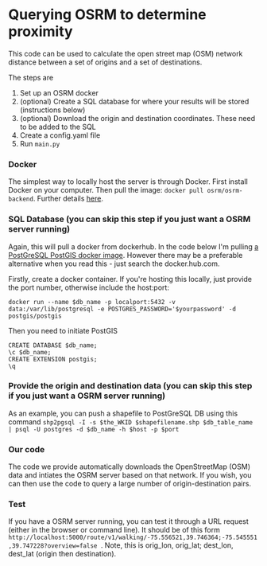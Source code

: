 # Querying OSRM to determine proximity

This code can be used to calculate the open street map (OSM) network distance between a set of origins and a set of destinations.

The steps are
1. Set up an OSRM docker
1. (optional) Create a SQL database for where your results will be stored (instructions below)
1. (optional) Download the origin and destination coordinates. These need to be added to the SQL
1. Create a config.yaml file
1. Run `main.py`


### Docker
The simplest way to locally host the server is through Docker. First install Docker on your computer. Then pull the image: `docker pull osrm/osrm-backend`. Further details [here](https://hub.docker.com/r/osrm/osrm-backend/).

### SQL Database (you can skip this step if you just want a OSRM server running)
Again, this will pull a docker from dockerhub. In the code below I'm pulling [a PostGreSQL PostGIS docker image](https://hub.docker.com/r/postgis/postgis). However there may be a preferable alternative when you read this - just search the docker.hub.com.

Firstly, create a docker container. If you're hosting this locally, just provide the port number, otherwise include the host:port:
```
docker run --name $db_name -p localport:5432 -v data:/var/lib/postgresql -e POSTGRES_PASSWORD='$yourpassword' -d postgis/postgis
```
Then you need to initiate PostGIS
```docker run -it --link $db_name:postgres --rm postgres sh -c 'exec psql -h "$POSTGRES_PORT_5432_TCP_ADDR" -p "$POSTGRES_PORT_5432_TCP_PORT" -U postgres'
CREATE DATABASE $db_name;
\c $db_name;
CREATE EXTENSION postgis;
\q
```

### Provide the origin and destination data (you can skip this step if you just want a OSRM server running)
As an example, you can push a shapefile to PostGreSQL DB using this command
`shp2pgsql -I -s $the_WKID $shapefilename.shp $db_table_name | psql -U postgres -d $db_name -h $host -p $port
`

### Our code
The code we provide automatically downloads the OpenStreetMap (OSM) data and intiates the OSRM server based on that network.
If you wish, you can then use the code to query a large number of origin-destination pairs.

### Test
If you have a OSRM server running, you can test it through a URL request (either in the browser or command line).
It should be of this form `http://localhost:5000/route/v1/walking/-75.556521,39.746364;-75.545551,39.747228?overview=false
`.
Note, this is orig_lon, orig_lat; dest_lon, dest_lat (origin then destination).
